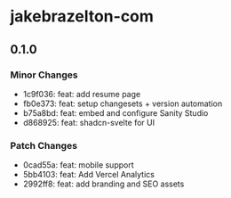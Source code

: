 # jakebrazelton-com

## 0.1.0

### Minor Changes

- 1c9f036: feat: add resume page
- fb0e373: feat: setup changesets + version automation
- b75a8bd: feat: embed and configure Sanity Studio
- d868925: feat: shadcn-svelte for UI

### Patch Changes

- 0cad55a: feat: mobile support
- 5bb4103: feat: Add Vercel Analytics
- 2992ff8: feat: add branding and SEO assets
